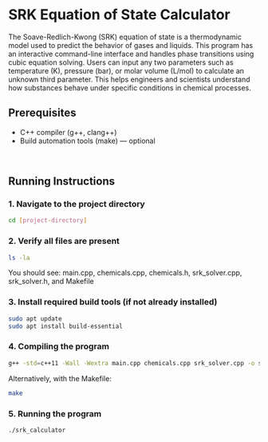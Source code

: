 # SRK Equation of State Calculator

The Soave-Redlich-Kwong (SRK) equation of state is a thermodynamic model used to predict the behavior of gases and liquids. This program has an interactive command-line interface and handles phase transitions using cubic equation solving. Users can input any two parameters such as temperature (K), pressure (bar), or molar volume (L/mol) to calculate an unknown third parameter. This helps engineers and scientists understand how substances behave under specific conditions in chemical processes.

## Prerequisites
- C++ compiler (g++, clang++)
- Build automation tools (make) — optional

<br>

## Running Instructions

### 1. Navigate to the project directory
```sh
cd [project-directory]
   ```

### 2. Verify all files are present
```sh
ls -la
   ```
You should see: main.cpp, chemicals.cpp, chemicals.h, srk_solver.cpp, srk_solver.h, and Makefile

### 3. Install required build tools (if not already installed)
```sh
sudo apt update
sudo apt install build-essential
   ```
### 4. Compiling the program
```sh
g++ -std=c++11 -Wall -Wextra main.cpp chemicals.cpp srk_solver.cpp -o srk_calculator
   ```
Alternatively, with the Makefile:
```sh
make
   ```
### 5. Running the program
```sh
./srk_calculator
   ```
